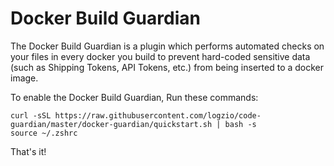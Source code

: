 # Docker Build Guardian
The Docker Build Guardian is a plugin which performs automated checks on your files in every docker you build to prevent hard-coded sensitive data (such as Shipping Tokens, API Tokens, etc.) from being inserted to a docker image.

To enable the Docker Build Guardian, Run these commands:

```
curl -sSL https://raw.githubusercontent.com/logzio/code-guardian/master/docker-guardian/quickstart.sh | bash -s
source ~/.zshrc
```

That's it!

